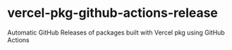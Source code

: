 # vercel-pkg-github-actions-release
Automatic GitHub Releases of packages built with Vercel pkg using GitHub Actions
